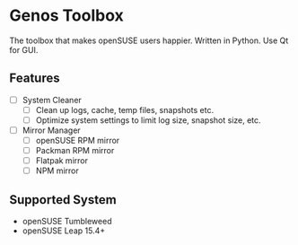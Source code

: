 # Genos Toolbox

The toolbox that makes openSUSE users happier. Written in Python. Use Qt for GUI.

## Features

- [ ] System Cleaner
  - [ ] Clean up logs, cache, temp files, snapshots etc.
  - [ ] Optimize system settings to limit log size, snapshot size, etc.
- [ ] Mirror Manager
  - [ ] openSUSE RPM mirror
  - [ ] Packman RPM mirror
  - [ ] Flatpak mirror
  - [ ] NPM mirror

## Supported System

- openSUSE Tumbleweed
- openSUSE Leap 15.4+
